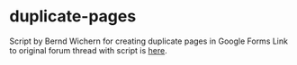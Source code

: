 duplicate-pages
===============

Script by Bernd Wichern for creating duplicate pages in Google Forms
Link to original forum thread with script is [here](https://productforums.google.com/forum/#!topic/docs/AQfNxohwKLM).
